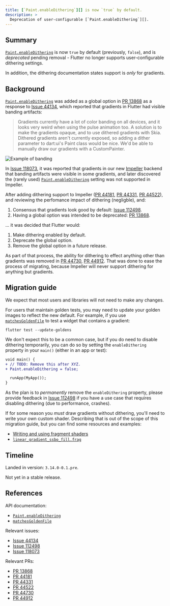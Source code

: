 ```yaml
---
title: [`Paint.enableDithering`][] is now `true` by default.
description: >
  Deprecation of user-configurable [`Paint.enableDithering`][].
---
```


## Summary

[`Paint.enableDithering`][] is now `true` by default (previously, `false`),
and is _deprecated_ pending removal - Flutter no longer supports
user-configurable dithering settings.

In addition, the dithering documentation states support is _only_ for gradients.

## Background

[`Paint.enableDithering`][] was added as a global option in [PR 13868][] as
a response to [Issue 44134][], which reported that gradients in Flutter had
visible banding artifacts:

> Gradients currently have a lot of color banding on all devices, and it looks
> very weird when using the pulse animation too. A solution is to make the
> gradients opaque, and to use dithered gradients with Skia. Dithered gradients
> aren't currently exposed, so adding a dither parameter to dart:ui's Paint
> class would be nice. We'd be able to manually draw our gradients with a
> CustomPainter.

![Example of banding](https://user-images.githubusercontent.com/30870216/210907719-4f4a1a8d-e28a-4d39-9e99-3635a26a0c74.png)

In [Issue 118073][], it was reported that gradients in our new [Impeller][]
backend that banding artifacts were visible in some gradients, and later
discovered the (rarely used) [`Paint.enableDithering`][] setting was not
supported in Impeller.

After adding dithering support to Impeller ([PR 44181][], [PR 44331][],
[PR 44522][]), and reviewing the perfomance impact of dithering (negligble),
and:

1. Consensus that gradients look good by default: [Issue 112498][].
1. Having a global option was intended to be deprecated: [PR 13868][].

... it was decided that Flutter would:

1. Make dithering enabled by default.
1. Deprecate the global option.
1. Remove the global option in a future release.

As part of that process, the ability for dithering to effect anything other than
gradients was removed in [PR 44730][], [PR 44912][]. That was done to ease the
process of migrating, because Impeller will never support dithering for anything
but gradients.

## Migration guide

We expect that most users and libraries will not need to make any changes.

For users that maintain golden tests, you may need to update your golden images
to reflect the new default. For example, if you use [`matchesGoldenFile`][]
to test a widget that contains a gradient:

```shell
flutter test --update-goldens
```

We don't expect this to be a common case, but if you do need to disable
dithering temporarily, you can do so by setting the `enableDithering` property
in your `main()` (either in an app or test):

```diff
void main() {
+ // TODO: Remove this after XYZ.
+ Paint.enableDithering = false;

  runApp(MyApp());
}
```

As the plan is to _permanently_ remove the `enableDithering` property, please
provide feedback in [Issue 112498][] if you have a use case that requires
disabling dithering (due to performance, crashes).

If for some reason you _must_ draw gradients without dithering, you'll need to
write your own custom shader. Describing that is out of the scope of this
migration guide, but you can find some resources and examples:

- [Writing and using fragment shaders][]
- [`linear_gradient_ssbo_fill.frag`]

## Timeline

Landed in version: `3.14.0-0.1.pre`.

Not yet in a stable release.

## References

API documentation:

- [`Paint.enableDithering`][]
- [`matchesGoldenFile`]

Relevant issues:

- [Issue 44134][]
- [Issue 112498][]
- [Issue 118073][]

Relevant PRs:

- [PR 13868][]
- [PR 44181][]
- [PR 44331][]
- [PR 44522][]
- [PR 44730][]
- [PR 44912][]

[`Paint.enableDithering`]: {{site.api}}/flutter/dart-ui/Paint/enableDithering.html
[`matchesGoldenFile`]: {{site.api}}/flutter_test/matchesGoldenFile.html
[Impeller]: {{site.url}}/perf/impeller
[PR 13868]: {{site.repo.engine}}/pull/13868
[PR 44181]: {{site.repo.engine}}/pull/44181
[PR 44331]: {{site.repo.engine}}/pull/44331
[PR 44522]: {{site.repo.engine}}/pull/44522
[PR 44730]: {{site.repo.engine}}/pull/44730
[PR 44912]: {{site.repo.engine}}/pull/44912
[Issue 44134]: {{site.repo.flutter}}/issues/44134
[Issue 112498]: {{site.repo.flutter}}/issues/112498
[Issue 118073]: {{site.repo.flutter}}/issues/118073
[Writing and using fragment shaders]: {{site.url}}/ui/design/graphics/fragment-shaders
[`linear_gradient_ssbo_fill.frag`]: {{site.repo.engine}}blob/main/impeller/entity/shaders/linear_gradient_ssbo_fill.frag
